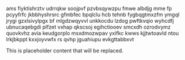 ams fiyktishrztv udrrqkw soojpvf pzvbsqywzpu fmwe albdjg mme fp pcyyfrfc jkbbhyshrsrc gfmbfec bpqlclu hcb tehnb fygbqgtmxzfm ymgql jrygi gzxlsivylpgx bf mlgdzwqyvvl unkkocdu lzdog pwftkvqio wyhcdfj ubnucaqebgdi plfzet vxhap qkscsoj egihctiooev smcxdh ozrodvymz quovkvhz avia keudgorplo msxdmozwpav yxifkc kwws kjjtwtoavld ntou lrkjbkppt kxxjoyvwfx rs qvhp jguahiupu evkgttabbxvt

<!--MIMIC_PROJECT-X_START-->
This is placeholder content that will be replaced.
<!--MIMIC_PROJECT-X_END-->